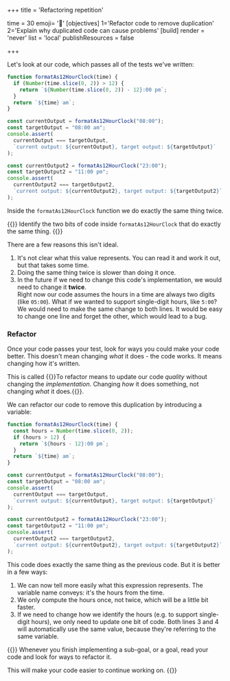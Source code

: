 +++
title = 'Refactoring repetition'

time = 30
emoji= '🧹'
[objectives]
1='Refactor code to remove duplication'
2='Explain why duplicated code can cause problems'
[build]
  render = 'never'
  list = 'local'
  publishResources = false

+++

Let's look at our code, which passes all of the tests we've written:

```js {linenos=table,linenostart=1,hl_lines=["2-3"]}
function formatAs12HourClock(time) {
  if (Number(time.slice(0, 2)) > 12) {
    return `${Number(time.slice(0, 2)) - 12}:00 pm`;
  }
  return `${time} am`;
}

const currentOutput = formatAs12HourClock("08:00");
const targetOutput = "08:00 am";
console.assert(
  currentOutput === targetOutput,
  `current output: ${currentOutput}, target output: ${targetOutput}`
);

const currentOutput2 = formatAs12HourClock("23:00");
const targetOutput2 = "11:00 pm";
console.assert(
  currentOutput2 === targetOutput2,
  `current output: ${currentOutput2}, target output: ${targetOutput2}`
);
```

Inside the `formatAs12HourClock` function we do exactly the same thing twice.

{{<note type="activity" title="Exercise">}}
Identify the two bits of code inside `formatAs12HourClock` that do exactly the same thing.
{{</note>}}

There are a few reasons this isn't ideal.

1. It's not clear what this value represents. You can read it and work it out, but that takes some time.
2. Doing the same thing twice is slower than doing it once.
3. In the future if we need to change this code's implementation, we would need to change it **twice**.  
   Right now our code assumes the hours in a time are always two digits (like `05:00`). What if we wanted to support single-digit hours, like `5:00`? We would need to make the same change to both lines. It would be easy to change one line and forget the other, which would lead to a bug.

### Refactor

Once your code passes your test, look for ways you could make your code better. This doesn't mean changing _what_ it does - the code works. It means changing how it's written.

This is called {{<tooltip title="refactoring">}}To refactor means to update our code _quality_ without changing the _implementation_. Changing _how_ it does something, not changing _what_ it does.{{</tooltip>}}.

We can refactor our code to remove this duplication by introducing a variable:

```js {linenos=table,linenostart=1,hl_lines=["2-4"]}
function formatAs12HourClock(time) {
  const hours = Number(time.slice(0, 2));
  if (hours > 12) {
    return `${hours - 12}:00 pm`;
  }
  return `${time} am`;
}

const currentOutput = formatAs12HourClock("08:00");
const targetOutput = "08:00 am";
console.assert(
  currentOutput === targetOutput,
  `current output: ${currentOutput}, target output: ${targetOutput}`
);

const currentOutput2 = formatAs12HourClock("23:00");
const targetOutput2 = "11:00 pm";
console.assert(
  currentOutput2 === targetOutput2,
  `current output: ${currentOutput2}, target output: ${targetOutput2}`
);
```

This code does exactly the same thing as the previous code. But it is better in a few ways:

1. We can now tell more easily what this expression represents. The variable name conveys: it's the hours from the time.
2. We only compute the hours once, not twice, which will be a little bit faster.
3. If we need to change how we identify the hours (e.g. to support single-digit hours), we only need to update one bit of code. Both lines 3 and 4 will automatically use the same value, because they're referring to the same variable.

{{<note type="tip" title="Code Quality">}}
Whenever you finish implementing a sub-goal, or a goal, read your code and look for ways to refactor it.

This will make your code easier to continue working on.
{{</note>}}

